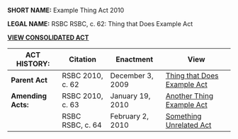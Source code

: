 **SHORT NAME:** Example Thing Act 2010

**LEGAL NAME:** RSBC RSBC, c. 62: Thing that Does Example Act

[**VIEW CONSOLIDATED ACT**](./Consolidated.md)

| **ACT HISTORY:**   | Citation         | Enactment        | View                                                  |
| ------------------ | ---------------- | ---------------- | ----------------------------------------------------- |
| **Parent Act**     | RSBC 2010, c. 62 | December 3, 2009 | [Thing that Does Example Act](../../RSBC/2010/62.pdf) |
| **Amending Acts:** | RSBC 2010, c. 63 | January 19, 2010 | [Another Thing Example Act](../../RSBC/2010/63.pdf)   |
|                    | RSBC RSBC, c. 64 | February 2, 2010 | [Something Unrelated Act](../../RSBC/2010/64.pdf)     |
